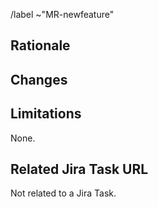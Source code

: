 <!--
Please read this!

If your Merge Request is not ready, please mark it with a WIP tag.
If your Merge Request is ready to review, please set the assignee
and remove the WIP tag.
-->

/label ~"MR-newfeature"

## Rationale

<!--
Please describe the reason why you create this Merge Request.
-->

## Changes

<!--
Please give a summary of the changes in this Merge Request.
-->

## Limitations

<!--
Please list the limitations or things left to do in the future of this Merge Request.
-->

None.

## Related Jira Task URL

<!--
Please give the URL of the Jira Task that is related to this MR.
-->

Not related to a Jira Task.
